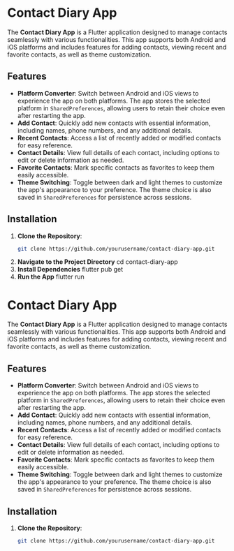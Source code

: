 # Contact Diary App

The **Contact Diary App** is a Flutter application designed to manage contacts seamlessly with various functionalities. This app supports both Android and iOS platforms and includes features for adding contacts, viewing recent and favorite contacts, as well as theme customization.

## Features

- **Platform Converter**: Switch between Android and iOS views to experience the app on both platforms. The app stores the selected platform in `SharedPreferences`, allowing users to retain their choice even after restarting the app.
- **Add Contact**: Quickly add new contacts with essential information, including names, phone numbers, and any additional details.
- **Recent Contacts**: Access a list of recently added or modified contacts for easy reference.
- **Contact Details**: View full details of each contact, including options to edit or delete information as needed.
- **Favorite Contacts**: Mark specific contacts as favorites to keep them easily accessible.
- **Theme Switching**: Toggle between dark and light themes to customize the app's appearance to your preference. The theme choice is also saved in `SharedPreferences` for persistence across sessions.

## Installation

1. **Clone the Repository**:
   ```bash
   git clone https://github.com/yourusername/contact-diary-app.git
2. **Navigate to the Project Directory**
cd contact-diary-app
3. **Install Dependencies**
   flutter pub get
4. **Run the App**
   flutter run
# Contact Diary App

The **Contact Diary App** is a Flutter application designed to manage contacts seamlessly with various functionalities. This app supports both Android and iOS platforms and includes features for adding contacts, viewing recent and favorite contacts, as well as theme customization.

## Features

- **Platform Converter**: Switch between Android and iOS views to experience the app on both platforms. The app stores the selected platform in `SharedPreferences`, allowing users to retain their choice even after restarting the app.
- **Add Contact**: Quickly add new contacts with essential information, including names, phone numbers, and any additional details.
- **Recent Contacts**: Access a list of recently added or modified contacts for easy reference.
- **Contact Details**: View full details of each contact, including options to edit or delete information as needed.
- **Favorite Contacts**: Mark specific contacts as favorites to keep them easily accessible.
- **Theme Switching**: Toggle between dark and light themes to customize the app's appearance to your preference. The theme choice is also saved in `SharedPreferences` for persistence across sessions.

## Installation

1. **Clone the Repository**:
   ```bash
   git clone https://github.com/yourusername/contact-diary-app.git

